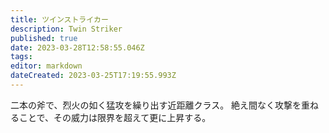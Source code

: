 ```yaml
---
title: ツインストライカー
description: Twin Striker
published: true
date: 2023-03-28T12:58:55.046Z
tags: 
editor: markdown
dateCreated: 2023-03-25T17:19:55.993Z
---
```


二本の斧で、烈火の如く猛攻を繰り出す近距離クラス。
絶え間なく攻撃を重ねることで、その威力は限界を超えて更に上昇する。